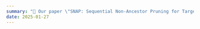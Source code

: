 ```yaml
---
summary: "🎉 Our paper \"SNAP: Sequential Non-Ancestor Pruning for Targeted Causal Effect Estimation With an Unknown Graph\" has been accepted at AISTATS 2025! 🎉"
date: 2025-01-27
---
```

